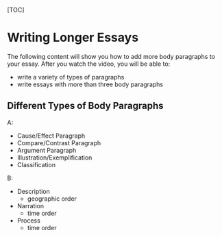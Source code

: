 [TOC]

# Writing Longer Essays 

The following  content will show you how to add more body paragraphs to your essay. After you watch the video, you will be able to:

- write a variety of types of paragraphs
- write essays with more than three body paragraphs

 ## Different Types of Body Paragraphs

A:

- Cause/Effect Paragraph
- Compare/Contrast Paragraph
- Argument Paragraph
- Illustration/Exemplification
- Classification

B:

- Description
  - geographic order
- Narration
  - time order
- Process
  - time order